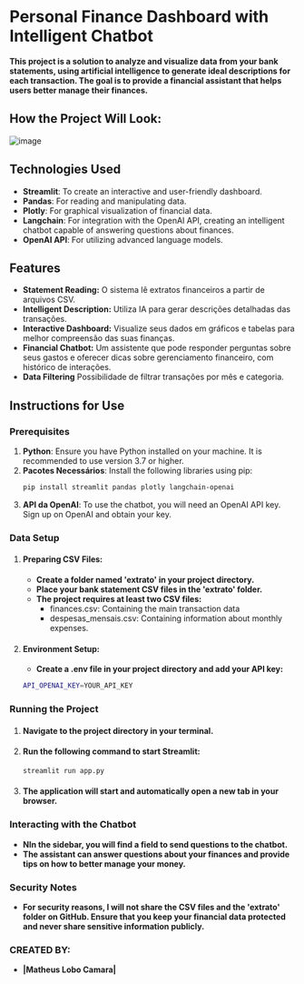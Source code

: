 # Personal Finance Dashboard with Intelligent Chatbot

**This project is a solution to analyze and visualize data from your bank statements, using artificial intelligence to generate ideal descriptions for each transaction. The goal is to provide a financial assistant that helps users better manage their finances.**

## How the Project Will Look:
![image](https://github.com/user-attachments/assets/f782650e-3750-4e78-949a-70aed7fdbec8)


## Technologies Used

- **Streamlit**: To create an interactive and user-friendly dashboard.
- **Pandas**: For reading and manipulating data.
- **Plotly**: For graphical visualization of financial data.
- **Langchain**: For integration with the OpenAI API, creating an intelligent chatbot capable of answering questions about finances.
- **OpenAI API**: For utilizing advanced language models.

## Features

- **Statement Reading:** O sistema lê extratos financeiros a partir de arquivos CSV.
- **Intelligent Description:** Utiliza IA para gerar descrições detalhadas das transações.
- **Interactive Dashboard:** Visualize seus dados em gráficos e tabelas para melhor compreensão das suas finanças.
- **Financial Chatbot:** Um assistente que pode responder perguntas sobre seus gastos e oferecer dicas sobre gerenciamento financeiro, com histórico de interações.
- **Data Filtering** Possibilidade de filtrar transações por mês e categoria.

## Instructions for Use

### Prerequisites

1. **Python**: Ensure you have Python installed on your machine. It is recommended to use version 3.7 or higher.
2. **Pacotes Necessários**: Install the following libraries using pip:
   ```bash
   pip install streamlit pandas plotly langchain-openai
3.  **API da OpenAI**: To use the chatbot, you will need an OpenAI API key. Sign up on OpenAI and obtain your key.

### Data Setup
1. #### Preparing CSV Files:
    + **Create a folder named 'extrato' in your project directory.**
    + **Place your bank statement CSV files in the 'extrato' folder.**
    + **The project requires at least two CSV files:**
        + finances.csv: Containing the main transaction data
        + despesas_mensais.csv: Containing information about monthly expenses.
2. #### Environment Setup:
    + **Create a .env file in your project directory and add your API key:**
    ```bash
    API_OPENAI_KEY=YOUR_API_KEY
### Running the Project
1. #### Navigate to the project directory in your terminal.
2. #### Run the following command to start Streamlit:
    ```bash
    streamlit run app.py
3. #### The application will start and automatically open a new tab in your browser.

### Interacting with the Chatbot
+ **NIn the sidebar, you will find a field to send questions to the chatbot.**
+ **The assistant can answer questions about your finances and provide tips on how to better manage your money.**

### Security Notes
+ **For security reasons, I will not share the CSV files and the 'extrato' folder on GitHub. Ensure that you keep your financial data protected and never share sensitive information publicly.**

### CREATED BY:
- **|Matheus Lobo Camara|**
